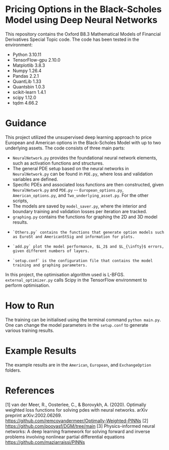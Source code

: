 # Pricing Options in the Black-Scholes Model using Deep Neural Networks
This repository contains the Oxford B8.3 Mathematical Models of Financial Derivatives Special Topic code. The code has been tested in the environment:
* Python $3.10.11$
* TensorFlow-gpu $2.10.0$
* Matplotlib $3.8.3$
* Numpy $1.26.4$
* Pandas $2.2.1$
* QuantLib $1.33$
* Quantsbin $1.0.3$
* scikit-learn $1.4.1$
* scipy $1.12.0$
* tqdm $4.66.2$
# Guidance
This project utilized the unsupervised deep learning approach to price European and American options in the Black-Scholes Model with up to two underlying assets. The code consists of three main parts:
*    `NeuralNetwork.py` provides the foundational neural network elements, such as activation functions and structures.
*    The general PDE setup based on the neural networks in `NeuralNetwork.py` can be found in `PDE.py`, where loss and validation variables are defined.
*    Specific PDEs and associated loss functions are then constructed, given `NeuralNetwork.py` and `PDE.py` -- `European_options.py`, `American_options.py`, and `Two_underlying_asset.py`.
For the other scripts,
*    The models are saved by `model_saver.py`, where the interior and boundary training and validation losses per iteration are tracked.
*    `graphing.py` contains the functions for graphing the 2D and 3D model results.
*     `Others.py` contains the functions that generate option models such as EuroSt and AmericanStSig and information for plots.
*     `add.py` plot the model performance, $L_2$ and $L_{\infty}$ errors, given different numbers of layers.
*     `setup.conf` is the configuration file that contains the model training and graphing parameters.
In this project, the optimisation algorithm used is L-BFGS. `external_optimizer.py` calls Scipy in the TensorFlow environment to perform optimisation.

# How to Run
The training can be initialised using the terminal command `python main.py`. One can change the model parameters in the `setup.conf` to generate various training results.

# Example Results
The example results are in the `American`, `European`, and `ExchangeOption` folders.

# References
[1] van der Meer, R., Oosterlee, C., & Borovykh, A. (2020). Optimally weighted loss functions for solving pdes with neural networks. arXiv preprint arXiv:2002.06269.
https://github.com/remcovandermeer/Optimally-Weighted-PINNs
[2] https://github.com/pooyasf/DGM/tree/main
[3] Physics-informed neural networks: A deep learning framework for solving forward and inverse problems involving nonlinear partial differential equations
https://github.com/maziarraissi/PINNs
